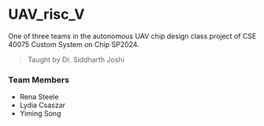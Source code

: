 # UAV_risc_V

One of three teams in the autonomous UAV chip design class project of CSE 40075 Custom System on Chip SP2024. 

> Taught by Dr. Siddharth Joshi

### Team Members

+ Rena Steele
+ Lydia Csaszar
+ Yiming Song



